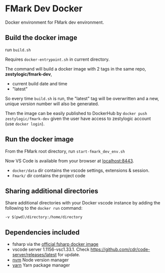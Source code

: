 # FMark Dev Docker
Docker environment for FMark dev environment.

## Build the docker image

run `build.sh`

Requires `docker-entrypoint.sh` in current directory.

The command will build a docker image with 2 tags in the same repo,
__zestylogic/fmark-dev__,
* current build date and time
* "latest"

So every time `build.sh` is run, the "latest" tag will be overwritten
and a new, unique *version* number will also be generated.

Then the image can be easily published to DockerHub by
`docker push zestylogic/fmark-dev`
given the user have access to zestylogic account
(use `docker login`).


## Run the docker image

From the FMark root directory, run `start-fmark_dev_env.sh`

Now VS Code is available from your browser at [localhost:8443](https://localhost:8443).

* `docker/data` dir contains the vscode settings, extensions & session.
* `Fmark/` dir contains the project code

## Sharing additional directories

Share additional directories with your Docker vscode instance by adding the following to the `docker run` command:
```
-v $(pwd)/directory:/home/directory
```

## Dependencies included

- fsharp via the [official fsharp docker image](https://hub.docker.com/_/fsharp)
- vscode server 1.1156-vsc1.33.1. Check https://github.com/cdr/code-server/releases/latest for update.
- [nvm](https://github.com/nvm-sh/nvm) Node version manager
- [yarn](https://yarnpkg.com/lang/en/) Yarn package manager
